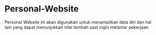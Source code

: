 # Personal-Website
Personal Website ini akan digunakan untuk menampilkan data diri dan hal lain yang dapat menunjukkan nilai tambah saat ingin melamar pekerjaan.
